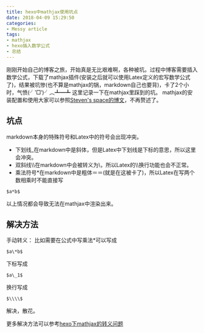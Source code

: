 ```yaml
---
title: hexo中mathjax使用坑点
date: 2018-04-09 15:29:50
categories:
- Messy article
tags:
- mathjax
- hexo插入数学公式
- 总结
---
```

刚刚开始自己的博客之旅，开始真是无比艰难啊，各种被坑。过程中博客需要插入数学公式，下载了mathjax插件(安装之后就可以使用Latex定义的宏写数学公式了)，结果被坑惨(也不算是mathjax的锅，markdown自己也要背)，卡了2个小时，气愤(╯‵□′)╯︵┻━┻
这里记录一下在mathjax里踩到的坑。
mathjax的安装配置和使用大家可以参照[Steven's space的博文](http://stevenshi.me/2017/06/26/hexo-insert-formula/)，不再赘述了。
<!-- more -->
## 坑点
markdown本身的特殊符号和Latex中的符号会出现冲突。
- 下划线\_在markdown中是斜体，但是Latex中下划线是下标的意思，所以这里会冲突。
- 双斜线\\\\在markdown中会被转义为\，所以Latex的\\\\换行功能也会不正常。
- 乘法符号\*在markdown中是粗体＝＝(就是在这被卡了)，所以Latex在写两个数相乘时不能直接写
```
$a*b$
```
以上情况都会导致无法在mathjax中渲染出来。

## 解决方法
手动转义：
比如需要在公式中写乘法*可以写成
```
$a\*b$
```
下标写成
```
$a\_1$
```
换行写成
```
$\\\\$
```
解决，散花。

更多解决方法可以参考[hexo下mathjax的转义问题](http://shomy.top/2016/10/22/hexo-markdown-mathjax/)
